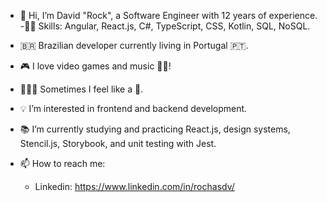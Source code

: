 - 👋 Hi, I’m David "Rock", a Software Engineer with 12 years of experience.
-🥷🏻 Skills: Angular, React.js, C#, TypeScript, CSS, Kotlin, SQL, NoSQL.
- 🇧🇷 Brazilian developer currently living in Portugal 🇵🇹.
- 🎮 I love video games and music 🎹🥁!
- 👨🏼‍💻 Sometimes I feel like a 🥷.
- 💡 I’m interested in frontend and backend development.
- 📚 I’m currently studying and practicing React.js, design systems, Stencil.js, Storybook, and unit testing with Jest.
 
- 📫 How to reach me: 
  - Linkedin: https://www.linkedin.com/in/rochasdv/

<!---
davidrock/davidrock is a ✨ special ✨ repository because its `README.md` (this file) appears on your GitHub profile.
You can click the Preview link to take a look at your changes.
--->
